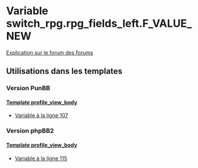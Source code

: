 # Variable switch_rpg.rpg_fields_left.F_VALUE_NEW
[Explication sur le forum des forums](http://forum.forumactif.com/t294113-listing-des-variables#switch_rpg.rpg_fields_left.F_VALUE_NEW)

## Utilisations dans les templates

### Version PunBB

#### [Template profile_view_body](punbb/profile_view_body.md)
* [Variable à la ligne 107](../punbb/profile_view_body.tpl#L107)

### Version phpBB2

#### [Template profile_view_body](subsilver/profile_view_body.md)
* [Variable à la ligne 115](../subsilver/profile_view_body.tpl#L115)